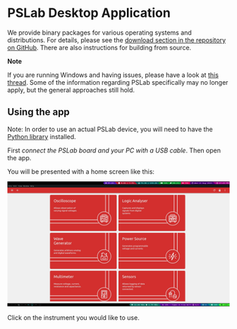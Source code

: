 PSLab Desktop Application
=========================

We provide binary packages for various operating systems and distributions.
For details, please see the [download section in the repository on GitHub](
https://github.com/fossasia/pslab-desktop/#downloads-and-distribution).
There are also instructions for building from source.

**Note**

If you are running Windows and having issues, please have a look at [this
thread](https://github.com/fossasia/pslab-documentation/pull/119). Some of the
information regarding PSLab specifically may no longer apply, but the general
approaches still hold.

## Using the app

Note: In order to use an actual PSLab device, you will need to have the [Python
library](../python-library) installed.

First *connect the PSLab board and your PC with a USB cable*. Then open the app.

You will be presented with a home screen like this:

![PSLab Desk Home screen](../images/desk_home_screen.jpg)

Click on the instrument you would like to use.
